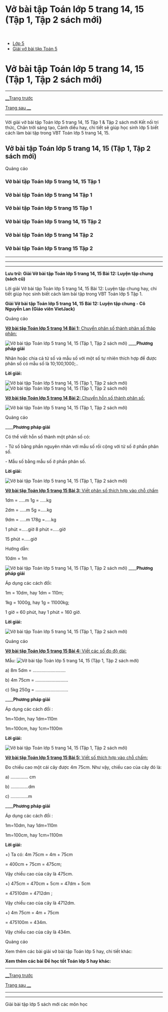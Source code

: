 # Vở bài tập Toán lớp 5 trang 14, 15 (Tập 1, Tập 2 sách mới)

﻿

  * [Lớp 5](https://vietjack.com/series/lop-5.jsp)
  * [Giải vở bài tập Toán 5](https://vietjack.com/giai-vo-bai-tap-toan-5/index.jsp)



# Vở bài tập Toán lớp 5 trang 14, 15 (Tập 1, Tập 2 sách mới)

* * *

[__Trang trước](https://vietjack.com/giai-vo-bai-tap-toan-5/bai-11-luyen-tap.jsp)

[Trang sau __](https://vietjack.com/giai-vo-bai-tap-toan-5/bai-13-luyen-tap-chung.jsp)

* * *

Với giải vở bài tập Toán lớp 5 trang 14, 15 Tập 1 & Tập 2 sách mới Kết nối tri thức, Chân trời sáng tạo, Cánh diều hay, chi tiết sẽ giúp học sinh lớp 5 biết cách làm bài tập trong VBT Toán lớp 5 trang 14, 15.

## Vở bài tập Toán lớp 5 trang 14, 15 (Tập 1, Tập 2 sách mới)

Quảng cáo

### Vở bài tập Toán lớp 5 trang 14, 15 Tập 1

### Vở bài tập Toán lớp 5 trang 14 Tập 1

### Vở bài tập Toán lớp 5 trang 15 Tập 1

### Vở bài tập Toán lớp 5 trang 14, 15 Tập 2

### Vở bài tập Toán lớp 5 trang 14 Tập 2

### Vở bài tập Toán lớp 5 trang 15 Tập 2

* * *

* * *

* * *

**Lưu trữ: Giải Vở bài tập Toán lớp 5 trang 14, 15 Bài 12: Luyện tập chung (sách cũ)**

Lời giải Vở bài tập Toán lớp 5 trang 14, 15 Bài 12: Luyện tập chung hay, chi tiết giúp học sinh biết cách làm bài tập trong VBT Toán lớp 5 Tập 1.

**Giải Vở bài tập Toán lớp 5 trang 14, 15 Bài 12: Luyện tập chung - Cô Nguyễn Lan (Giáo viên VietJack)**

Quảng cáo

[**Vở bài tập Toán lớp 5 trang 14 Bài 1:** Chuyển phân số thành phân số thập phân: ](https://vietjack.com/giai-vo-bai-tap-toan-5/bai-1-trang-14-vbt-toan-5-tap-1.jsp)

![Vở bài tập Toán lớp 5 trang 14, 15 \(Tập 1, Tập 2 sách mới\)](https://vietjack.com/giai-vo-bai-tap-toan-5/images/bai-1-trang-14-vbt-toan-5-tap-1.PNG) ____**Phương pháp giải**

Nhân hoặc chia cả tử số và mẫu số với một số tự nhiên thích hợp để được phân số có mẫu số là 10;100,1000;..

**Lời giải:**

![Vở bài tập Toán lớp 5 trang 14, 15 \(Tập 1, Tập 2 sách mới\)](https://vietjack.com/giai-vo-bai-tap-toan-5/images/bai-1-trang-14-vbt-toan-5-tap-1-1.PNG) ![Vở bài tập Toán lớp 5 trang 14, 15 \(Tập 1, Tập 2 sách mới\)](https://vietjack.com/giai-vo-bai-tap-toan-5/images/bai-1-trang-14-vbt-toan-5-tap-1-2.PNG)

[**Vở bài tập Toán lớp 5 trang 14 Bài 2:** Chuyển hỗn số thành phân số: ](https://vietjack.com/giai-vo-bai-tap-toan-5/bai-2-trang-14-vbt-toan-5-tap-1.jsp)

![Vở bài tập Toán lớp 5 trang 14, 15 \(Tập 1, Tập 2 sách mới\)](https://vietjack.com/giai-vo-bai-tap-toan-5/images/bai-2-trang-14-vbt-toan-5-tap-1.PNG)

Quảng cáo

____**Phương pháp giải**

Có thể viết hỗn số thành một phân số có:

\- Tử số bằng phần nguyên nhân với mẫu số rồi cộng với tử số ở phần phân số.

\- Mẫu số bằng mẫu số ở phần phân số.

**Lời giải:**

![Vở bài tập Toán lớp 5 trang 14, 15 \(Tập 1, Tập 2 sách mới\)](https://vietjack.com/giai-vo-bai-tap-toan-5/images/bai-2-trang-14-vbt-toan-5-tap-1-1.PNG)

[**Vở bài tập Toán lớp 5 trang 15 Bài 3:** Viết phân số thích hợp vào chỗ chấm ](https://vietjack.com/giai-vo-bai-tap-toan-5/bai-3-trang-15-vbt-toan-5-tap-1.jsp)

1dm = .....m 1g = .....kg

2dm = .....m 5g =.....kg

9dm = .....m 178g =.....kg

1 phút =.....giờ 8 phút =.....giờ 

15 phút =.....giờ

Hướng dẫn:

10dm = 1m

![Vở bài tập Toán lớp 5 trang 14, 15 \(Tập 1, Tập 2 sách mới\)](https://vietjack.com/giai-vo-bai-tap-toan-5/images/bai-3-trang-15-vbt-toan-5-tap-1.PNG) ____**Phương pháp giải**

Áp dụng các cách đổi:

1m = 10dm, hay 1dm = 110m;

1kg = 1000g, hay 1g = 11000kg;

1 giờ = 60 phút, hay 1 phút = 160 giờ. 

**Lời giải:**

![Vở bài tập Toán lớp 5 trang 14, 15 \(Tập 1, Tập 2 sách mới\)](https://vietjack.com/giai-vo-bai-tap-toan-5/images/bai-3-trang-15-vbt-toan-5-tap-1-2.PNG)

Quảng cáo

[**Vở bài tập Toán lớp 5 trang 15 Bài 4:** Viết các số đo độ dài: ](https://vietjack.com/giai-vo-bai-tap-toan-5/bai-4-trang-15-vbt-toan-5-tap-1.jsp)

Mẫu: ![Vở bài tập Toán lớp 5 trang 14, 15 \(Tập 1, Tập 2 sách mới\)](https://vietjack.com/giai-vo-bai-tap-toan-5/images/bai-4-trang-15-vbt-toan-5-tap-1.PNG)

a) 8m 5dm = ………………….....

b) 4m 75cm = ………………….....

c) 5kg 250g = ………………….....

____**Phương pháp giải**

Áp dụng các cách đổi :

1m=10dm, hay 1dm=110m

1m=100cm, hay 1cm=1100m

**Lời giải:**

![Vở bài tập Toán lớp 5 trang 14, 15 \(Tập 1, Tập 2 sách mới\)](https://vietjack.com/giai-vo-bai-tap-toan-5/images/bai-4-trang-15-vbt-toan-5-tap-1-1.PNG)

[**Vở bài tập Toán lớp 5 trang 15 Bài 5:** Viết số thích hợp vào chỗ chấm: ](https://vietjack.com/giai-vo-bai-tap-toan-5/bai-5-trang-15-vbt-toan-5-tap-1.jsp)

Đo chiều cao một cái cây được 4m 75cm. Như vậy, chiều cao của cây đó là:

a) ………..... cm

b) ……….....dm

c) ……….....m

____**Phương pháp giải**

Áp dụng các cách đổi :

1m=10dm, hay 1dm=110m

1m=100cm, hay 1cm=1100m

**Lời giải:**

+) Ta có: 4m 75cm = 4m + 75cm 

= 400cm + 75cm = 475cm;

Vậy chiều cao của cây là 475cm.

+) 475cm = 470cm + 5cm = 47dm + 5cm 

= 47510dm = 4712dm ;

Vậy chiều cao của cây là 4712dm.

+) 4m 75cm = 4m + 75cm 

= 475100m = 434m.

Vậy chiều cao của cây là 434m.

Quảng cáo

Xem thêm các bài giải vở bài tập Toán lớp 5 hay, chi tiết khác:

**Xem thêm các bài Để học tốt Toán lớp 5 hay khác:**

* * *

[__Trang trước](https://vietjack.com/giai-vo-bai-tap-toan-5/bai-11-luyen-tap.jsp)

[Trang sau __](https://vietjack.com/giai-vo-bai-tap-toan-5/bai-13-luyen-tap-chung.jsp)

* * *

* * *

Giải bài tập lớp 5 sách mới các môn học

